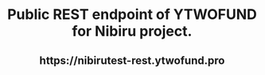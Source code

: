  <h1 align="center"> Public REST endpoint of YTWOFUND for Nibiru project.

 <h2 align="center"> https://nibirutest-rest.ytwofund.pro

